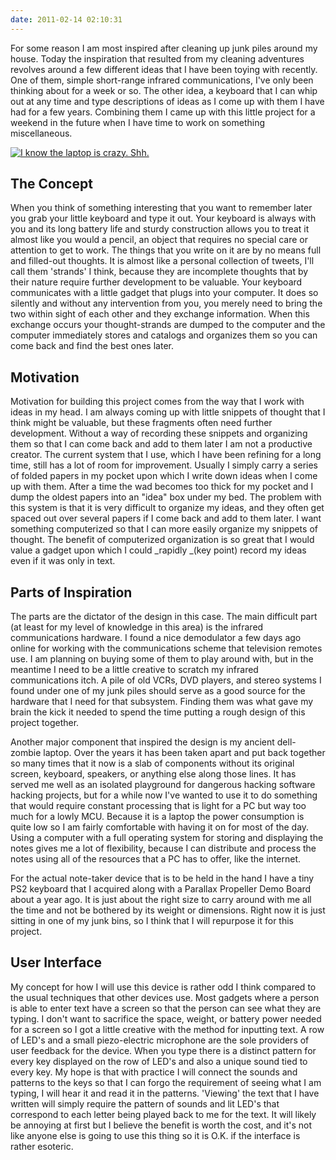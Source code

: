 ```yaml
---
date: 2011-02-14 02:10:31
---
```


For some reason I am most inspired after cleaning up junk piles around my house. Today the inspiration that resulted from my cleaning adventures revolves around a few different ideas that I have been toying with recently. One of them, simple short-range infrared communications, I've only been thinking about for a week or so. The other idea, a keyboard that I can whip out at any time and type descriptions of ideas as I come up with them I have had for a few years. Combining them I came up with this little project for a weekend in the future when I have time to work on something miscellaneous.

[![I know the laptop is crazy. Shh.](http://www.hackniac.com/blog/wp-content/uploads/2011/02/idea0002-1024x700.jpg)](http://www.hackniac.com/blog/wp-content/uploads/2011/02/idea0002.jpg)

<!--more-->

The Concept
-----------

When you think of something interesting that you want to remember later you grab your little keyboard and type it out. Your keyboard is always with you and its long battery life and sturdy construction allows you to treat it almost like you would a pencil, an object that requires no special care or attention to get to work. The things that you write on it are by no means full and filled-out thoughts. It is almost like a personal collection of tweets, I'll call them 'strands' I think, because they are incomplete thoughts that by their nature require further development to be valuable. Your keyboard communicates with a little gadget that plugs into your computer. It does so silently and without any intervention from you, you merely need to bring the two within sight of each other and they exchange information. When this exchange occurs your thought-strands are dumped to the computer and the computer immediately stores and catalogs and organizes them so you can come back and find the best ones later.


Motivation
----------

Motivation for building this project comes from the way that I work with ideas in my head. I am always coming up with little snippets of thought that I think might be valuable, but these fragments often need further development. Without a way of recording these snippets and organizing them so that I can come back and add to them later I am not a productive creator. The current system that I use, which I have been refining for a long time, still has a lot of room for improvement. Usually I simply carry a series of folded papers in my pocket upon which I write down ideas when I come up with them. After a time the wad becomes too thick for my pocket and I dump the oldest papers into an "idea" box under my bed. The problem with this system is that it is very difficult to organize my ideas, and they often get spaced out over several papers if I come back and add to them later. I want something computerized so that I can more easily organize my snippets of thought. The benefit of computerized organization is so great that I would value a gadget upon which I could _rapidly _(key point) record my ideas even if it was only in text.


Parts of Inspiration
--------------------

The parts are the dictator of the design in this case. The main difficult part (at least for my level of knowledge in this area) is the infrared communications hardware. I found a nice demodulator a few days ago online for working with the communications scheme that television remotes use. I am planning on buying some of them to play around with, but in the meantime I need to be a little creative to scratch my infrared communications itch. A pile of old VCRs, DVD players, and stereo systems I found under one of my junk piles should serve as a good source for the hardware that I need for that subsystem. Finding them was what gave my brain the kick it needed to spend the time putting a rough design of this project together.

Another major component that inspired the design is my ancient dell-zombie laptop. Over the years it has been taken apart and put back together so many times that it now is a slab of components without its original screen, keyboard, speakers, or anything else along those lines. It has served me well as an isolated playground for dangerous hacking software hacking projects, but for a while now I've wanted to use it to do something that would require constant processing that is light for a PC but way too much for a lowly MCU. Because it is a laptop the power consumption is quite low so I am fairly comfortable with having it on for most of the day. Using a computer with a full operating system for storing and displaying the notes gives me a lot of flexibility, because I can distribute and process the notes using all of the resources that a PC has to offer, like the internet.

For the actual note-taker device that is to be held in the hand I have a tiny PS2 keyboard that I acquired along with a Parallax Propeller Demo Board about a year ago. It is just about the right size to carry around with me all the time and not be bothered by its weight or dimensions. Right now it is just sitting in one of my junk bins, so I think that I will repurpose it for this project.


User Interface
--------------

My concept for how I will use this device is rather odd I think compared to the usual techniques that other devices use. Most gadgets where a person is able to enter text have a screen so that the person can see what they are typing. I don't want to sacrifice the space, weight, or battery power needed for a screen so I got a little creative with the method for inputting text. A row of LED's and a small piezo-electric microphone are the sole providers of user feedback for the device. When you type there is a distinct pattern for every key displayed on the row of LED's and also a unique sound tied to every key. My hope is that with practice I will connect the sounds and patterns to the keys so that I can forgo the requirement of seeing what I am typing, I will hear it and read it in the patterns. 'Viewing' the text that I have written will simply require the pattern of sounds and lit LED's that correspond to each letter being played back to me for the text. It will likely be annoying at first but I believe the benefit is worth the cost, and it's not like anyone else is going to use this thing so it is O.K. if the interface is rather esoteric.
